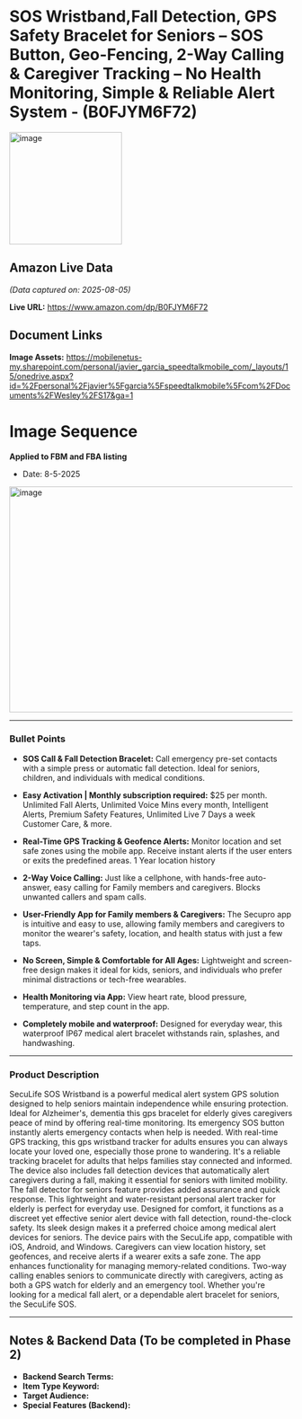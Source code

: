 # SOS Wristband,Fall Detection, GPS Safety Bracelet for Seniors – SOS Button, Geo-Fencing, 2-Way Calling & Caregiver Tracking – No Health Monitoring, Simple & Reliable Alert System - (B0FJYM6F72)

<img width="200" height="200" alt="image" src="https://github.com/user-attachments/assets/8832965d-ae44-4555-9dd7-a4062f1ed62e" />

## Amazon Live Data
*(Data captured on: 2025-08-05)*

**Live URL:** https://www.amazon.com/dp/B0FJYM6F72

## Document Links

**Image Assets:** https://mobilenetus-my.sharepoint.com/personal/javier_garcia_speedtalkmobile_com/_layouts/15/onedrive.aspx?id=%2Fpersonal%2Fjavier%5Fgarcia%5Fspeedtalkmobile%5Fcom%2FDocuments%2FWesley%2FS17&ga=1

# Image Sequence

**Applied to FBM and FBA listing** 
- Date: 8-5-2025


<img width="1040" height="402" alt="image" src="https://github.com/user-attachments/assets/97b064f9-9122-40fc-a90f-ccc3eef351ac" />


---

### Bullet Points

- **SOS Call & Fall Detection Bracelet:** Call emergency pre-set contacts with a simple press or automatic fall detection. Ideal for seniors, children, and individuals with medical conditions.

- **Easy Activation | Monthly subscription required:** $25 per month. Unlimited Fall Alerts, Unlimited Voice Mins every month, Intelligent Alerts, Premium Safety Features, Unlimited Live 7 Days a week Customer Care, & more.

- **Real-Time GPS Tracking & Geofence Alerts:** Monitor location and set safe zones using the mobile app. Receive instant alerts if the user enters or exits the predefined areas. 1 Year location history

- **2-Way Voice Calling:** Just like a cellphone, with hands-free auto-answer, easy calling for Family members and caregivers. Blocks unwanted callers and spam calls.

- **User-Friendly App for Family members & Caregivers:** The Secupro app is intuitive and easy to use, allowing family members and caregivers to monitor the wearer's safety, location, and health status with just a few taps.

- **No Screen, Simple & Comfortable for All Ages:** Lightweight and screen-free design makes it ideal for kids, seniors, and individuals who prefer minimal distractions or tech-free wearables.

- **Health Monitoring via App:** View heart rate, blood pressure, temperature, and step count in the app.

- **Completely mobile and waterproof:** Designed for everyday wear, this waterproof IP67 medical alert bracelet withstands rain, splashes, and handwashing.

---

### Product Description

SecuLife SOS Wristband is a powerful medical alert system GPS solution designed to help seniors maintain independence while ensuring protection. Ideal for Alzheimer's, dementia this gps bracelet for elderly gives caregivers peace of mind by offering real-time monitoring. Its emergency SOS button instantly alerts emergency contacts when help is needed. With real-time GPS tracking, this gps wristband tracker for adults ensures you can always locate your loved one, especially those prone to wandering. It's a reliable tracking bracelet for adults that helps families stay connected and informed. The device also includes fall detection devices that automatically alert caregivers during a fall, making it essential for seniors with limited mobility. The fall detector for seniors feature provides added assurance and quick response. This lightweight and water-resistant personal alert tracker for elderly is perfect for everyday use. Designed for comfort, it functions as a discreet yet effective senior alert device with fall detection, round-the-clock safety. Its sleek design makes it a preferred choice among medical alert devices for seniors. The device pairs with the SecuLife app, compatible with iOS, Android, and Windows. Caregivers can view location history, set geofences, and receive alerts if a wearer exits a safe zone. The app enhances functionality for managing memory-related conditions. Two-way calling enables seniors to communicate directly with caregivers, acting as both a GPS watch for elderly and an emergency tool. Whether you're looking for a medical fall alert, or a dependable alert bracelet for seniors, the SecuLife SOS.

---

## Notes & Backend Data (To be completed in Phase 2)

- **Backend Search Terms:**
- **Item Type Keyword:**
- **Target Audience:**
- **Special Features (Backend):**
